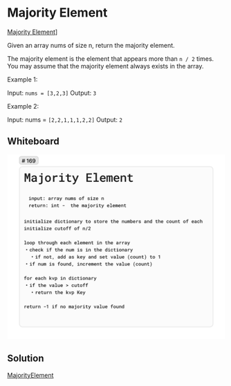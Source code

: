 # Majority Element

[Majority Element](https://leetcode.com/problems/majority-element/)]

Given an array nums of size n, return the majority element.

The majority element is the element that appears more than `n / 2` times. You may assume that the majority element always exists in the array.
 

Example 1:

Input: `nums = [3,2,3]`
Output: `3`


Example 2:

Input: nums = `[2,2,1,1,1,2,2]`
Output: `2`

## Whiteboard

![Whiteboard](./img/MajorityElement.png)

## Solution

[MajorityElement](../LeetCode/MajorityElement.cs)